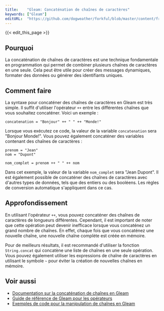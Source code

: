 ```yaml
---
title:    "Gleam: Concaténation de chaînes de caractères"
keywords: ["Gleam"]
editURL:  "https://github.com/dogweather/forkful/blob/master/content/fr/gleam/concatenating-strings.md"
---
```


{{< edit_this_page >}}

## Pourquoi

La concaténation de chaînes de caractères est une technique fondamentale en programmation qui permet de combiner plusieurs chaînes de caractères en une seule. Cela peut être utile pour créer des messages dynamiques, formater des données ou générer des identifiants uniques.

## Comment faire

La syntaxe pour concaténer des chaînes de caractères en Gleam est très simple. Il suffit d'utiliser l'opérateur `++` entre les différentes chaînes que vous souhaitez concaténer. Voici un exemple :

```Gleam
concatenation = "Bonjour" ++ " " ++ "Monde!"
```

Lorsque vous exécutez ce code, la valeur de la variable `concatenation` sera "Bonjour Monde!". Vous pouvez également concaténer des variables contenant des chaînes de caractères :

```Gleam
prenom = "Jean"
nom = "Dupont"

nom_complet = prenom ++ " " ++ nom
```

Dans cet exemple, la valeur de la variable `nom_complet` sera "Jean Dupont". Il est également possible de concaténer des chaînes de caractères avec d'autres types de données, tels que des entiers ou des booléens. Les règles de conversion automatique s'appliquent dans ce cas.

## Approfondissement

En utilisant l'opérateur `++`, vous pouvez concaténer des chaînes de caractères de longueurs différentes. Cependant, il est important de noter que cette opération peut devenir inefficace lorsque vous concaténez un grand nombre de chaînes. En effet, chaque fois que vous concaténez une nouvelle chaîne, une nouvelle chaîne complète est créée en mémoire.

Pour de meilleurs résultats, il est recommandé d'utiliser la fonction `String.concat` qui concatène une liste de chaînes en une seule opération. Vous pouvez également utiliser les expressions de chaîne de caractères en utilisant le symbole `~` pour éviter la création de nouvelles chaînes en mémoire.

## Voir aussi

- [Documentation sur la concaténation de chaînes en Gleam](https://gleam.run/documentation/std-lib-string/#concat)
- [Guide de référence de Gleam pour les opérateurs](https://gleam.run/documentation/guide/operators/)
- [Exemples de code pour la manipulation de chaînes en Gleam](https://github.com/gleam-lang/example-code/tree/main/string-manipulation)